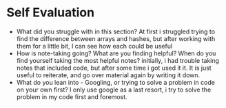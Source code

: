 # Self Evaluation

- What did you struggle with in this section?
At first i struggled trying to find the difference between arrays and hashes, but after
working with them for a little bit, I can see how each could be useful
- How is note-taking going? What are you finding helpful? When do you find yourself taking the most helpful notes?
initially, i had trouble taking notes that included code, but after some time i got used it it.
It is just useful to reiterate, and go over material again by writing it down.
- What do you lean into - Googling, or trying to solve a problem in code on your own first?
I only use google as a last resort, i try to solve the problem in my code first and foremost.
